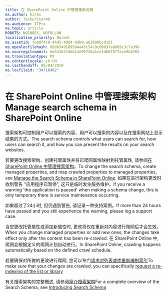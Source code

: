 ```yaml
---
title: 在 SharePoint Online 中管理搜索词典
ms.author: kirks
author: Techwriter40
ms.audience: ITPro
ms.topic: article
ROBOTS: NOINDEX, NOFOLLOW
localization_priority: Normal
ms.assetid: fe00f4c0-44d5-49d4-9db0-a62698bcd1d1
ms.openlocfilehash: 89db349189584a45c54c9c08d37ab669c3c7a39b
ms.sourcegitcommit: 6d341637dbb14e90726a1ce1d68f077ace9bb765
ms.translationtype: MT
ms.contentlocale: zh-CN
ms.lasthandoff: 06/04/2019
ms.locfileid: "34716462"
---
```

# <a name="manage-search-schema-in-sharepoint-online"></a><span data-ttu-id="a3a01-102">在 SharePoint Online 中管理搜索架构</span><span class="sxs-lookup"><span data-stu-id="a3a01-102">Manage search schema in SharePoint Online</span></span>

<span data-ttu-id="a3a01-103">搜索架构可控制用户可以搜索的内容、用户可以搜索的内容以及在搜索网站上显示结果的方式。</span><span class="sxs-lookup"><span data-stu-id="a3a01-103">The search schema controls what users can search for, how users can search it, and how you can present the results on your search websites.</span></span> 

<span data-ttu-id="a3a01-104">若要更改搜索架构、创建托管属性并将已爬网属性映射到托管属性, 请参阅[在 SharePoint Online 中管理搜索架构](https://docs.microsoft.com/en-us/sharepoint/manage-search-schema)。</span><span class="sxs-lookup"><span data-stu-id="a3a01-104">To change the search schema, create managed properties, and map crawled properties to managed properties, see [Manage the Search Schema in SharePoint Online](https://docs.microsoft.com/en-us/sharepoint/manage-search-schema).</span></span> <span data-ttu-id="a3a01-105">如果在进行架构更改时收到警告 "应用程序已暂停", 这只是临时发生服务维护。</span><span class="sxs-lookup"><span data-stu-id="a3a01-105">If you receive a warning 'the application is paused' when making a schema change, this is only temporary there is service maintenance occurring.</span></span> 

<span data-ttu-id="a3a01-106">如果超过了24小时, 但仍遇到警告, 请记录一种支持案例。</span><span class="sxs-lookup"><span data-stu-id="a3a01-106">If more than 24 hours have passed and you still experience the warning, please log a support case.</span></span>

<span data-ttu-id="a3a01-107">当您更改托管属性或添加新属性时, 更改将仅在重新对内容进行爬网后才会生效。</span><span class="sxs-lookup"><span data-stu-id="a3a01-107">When you change managed properties or add new ones, the changes take effect only after the content has been re-crawled.</span></span> <span data-ttu-id="a3a01-108">在 SharePoint Online 中, 爬网会根据定义的爬网计划自动进行。</span><span class="sxs-lookup"><span data-stu-id="a3a01-108">In SharePoint Online, crawling happens automatically based on the defined crawl schedule.</span></span>

<span data-ttu-id="a3a01-109">若要确保对所做的更改进行爬网, 您可以专门[请求对列表或库重新编制索引](https://docs.microsoft.com/en-us/sharepoint/manage-search-schema#request-re-indexing-of-a-document-library-or-list)</span><span class="sxs-lookup"><span data-stu-id="a3a01-109">To make sure that your changes are crawled, you can specifically [request a re-indexing of the list or library](https://docs.microsoft.com/en-us/sharepoint/manage-search-schema#request-re-indexing-of-a-document-library-or-list)</span></span> 

<span data-ttu-id="a3a01-110">有关搜索架构的完整概述, 请参阅[简介搜索架构](https://blogs.technet.microsoft.com/tothesharepoint/2012/11/25/introducing-search-schema-for-sharepoint-2013/)</span><span class="sxs-lookup"><span data-stu-id="a3a01-110">For a complete overview of the Search Schema, see [Introducing Search Schema](https://blogs.technet.microsoft.com/tothesharepoint/2012/11/25/introducing-search-schema-for-sharepoint-2013/)</span></span> 

